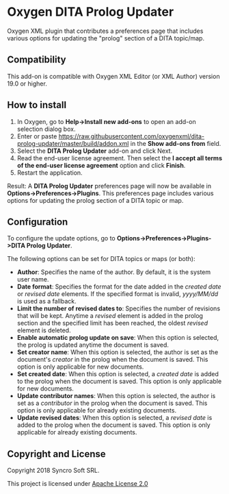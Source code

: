 # Oxygen DITA Prolog Updater
Oxygen XML plugin that contributes a preferences page that includes various options for updating the "prolog" section of a DITA topic/map.

## Compatibility
This add-on is compatible with Oxygen XML Editor (or XML Author) version 19.0 or higher. 

## How to install

1. In Oxygen, go to **Help->Install new add-ons** to open an add-on selection dialog box.
2. Enter or paste https://raw.githubusercontent.com/oxygenxml/dita-prolog-updater/master/build/addon.xml in the **Show add-ons from** field.
3. Select the **DITA Prolog Updater** add-on and click Next.
4. Read the end-user license agreement. Then select the **I accept all terms of the end-user license agreement** option and click **Finish**.
5. Restart the application.

Result: A **DITA Prolog Updater** preferences page will now be available in **Options->Preferences->Plugins**. This preferences page includes various options for updating the prolog section of a DITA topic or map.

## Configuration
To configure the update options, go to **Options->Preferences->Plugins->DITA Prolog Updater**.

The following options can be set for DITA topics or maps (or both):

- **Author**: Specifies the name of the author. By default, it is the system user name.
- **Date format**: Specifies the format for the date added in the *created date* or *revised date* elements. If the specified format is invalid, *yyyy/MM/dd* is used as a fallback.
- **Limit the number of revised dates to**: Specifies the number of revisions that will be kept. Anytime a *revised* element is added in the prolog section and the specified limit has been reached, the oldest *revised* element is deleted.
- **Enable automatic prolog update on save**: When this option is selected, the prolog is updated anytime the document is saved.
- **Set creator name**: When this option is selected, the author is set as the document's *creator* in the prolog when the document is saved. This option is only applicable for new documents.
- **Set created date**: When this option is selected, a *created date* is added to the prolog when the document is saved. This option is only applicable for new documents.
- **Update contributor names**: When this option is selected, the author is set as a *contributor* in the prolog when the document is saved. This option is only applicable for already existing documents.
- **Update revised dates**: When this option is selected, a *revised date* is added to the prolog when the document is saved. This option is only applicable for already existing documents. 

Copyright and License
---------------------
Copyright 2018 Syncro Soft SRL.

This project is licensed under [Apache License 2.0](https://github.com/oxygenxml/oxygen-dita-prolog-updater/blob/master/LICENSE)
